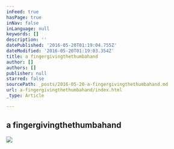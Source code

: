 ```yaml
---
inFeed: true
hasPage: true
inNav: false
inLanguage: null
keywords: []
description: ''
datePublished: '2016-05-20T01:19:04.755Z'
dateModified: '2016-05-20T01:19:03.354Z'
title: a fingergivingthethumbahand
author: []
authors: []
publisher: null
starred: false
sourcePath: _posts/2016-05-20-a-fingergivingthethumbahand.md
url: a-fingergivingthethumbahand/index.html
_type: Article

---
```

## a fingergivingthethumbahand
![](https://the-grid-user-content.s3-us-west-2.amazonaws.com/2deba79a-9587-41c5-89d7-2b33ff107b2e.jpg)